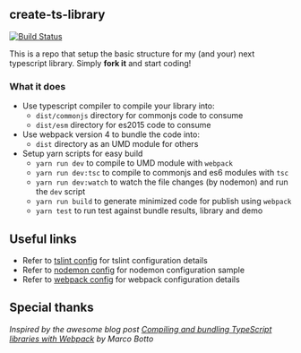 ## create-ts-library
[![Build Status](https://travis-ci.com/ryancat/create-ts-library.svg?branch=master)](https://travis-ci.com/ryancat/create-ts-library)

This is a repo that setup the basic structure for my (and your) next typescript library. Simply **fork it** and start coding!

### What it does
- Use typescript compiler to compile your library into:
  - `dist/commonjs` directory for commonjs code to consume
  - `dist/esm` directory for es2015 code to consume
- Use webpack version 4 to bundle the code into:
  - `dist` directory as an UMD module for others 
- Setup yarn scripts for easy build
  - `yarn run dev` to compile to UMD module with `webpack`
  - `yarn run dev:tsc` to compile to commonjs and es6 modules with `tsc`
  - `yarn run dev:watch` to watch the file changes (by nodemon) and run the `dev` script
  - `yarn run build` to generate minimized code for publish using `webpack`
  - `yarn test` to run test against bundle results, library and demo

## Useful links
- Refer to [tslint config](https://palantir.github.io/tslint/usage/configuration/) for tslint configuration details
- Refer to [nodemon config](https://github.com/remy/nodemon/blob/master/doc/sample-nodemon.md) for nodemon configuration sample
- Refer to [webpack config](https://webpack.js.org/configuration/) for webpack configuration details

## Special thanks
*Inspired by the awesome blog post [Compiling and bundling TypeScript libraries with Webpack](https://marcobotto.com/blog/compiling-and-bundling-typescript-libraries-with-webpack/) by Marco Botto*